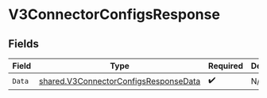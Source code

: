 # V3ConnectorConfigsResponse


## Fields

| Field                                                                                                 | Type                                                                                                  | Required                                                                                              | Description                                                                                           |
| ----------------------------------------------------------------------------------------------------- | ----------------------------------------------------------------------------------------------------- | ----------------------------------------------------------------------------------------------------- | ----------------------------------------------------------------------------------------------------- |
| `Data`                                                                                                | [shared.V3ConnectorConfigsResponseData](../../../pkg/models/shared/v3connectorconfigsresponsedata.md) | :heavy_check_mark:                                                                                    | N/A                                                                                                   |